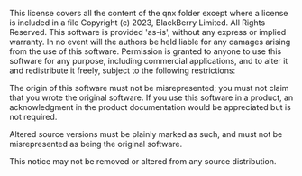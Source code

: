 This license covers all the content of the qnx folder except where a license is included in a file
Copyright (c) 2023, BlackBerry Limited. All Rights Reserved.
This software is provided 'as-is', without any express or implied
warranty. In no event will the authors be held liable for any
damages arising from the use of this software.
Permission is granted to anyone to use this software for any
purpose, including commercial applications, and to alter it and
redistribute it freely, subject to the following restrictions:


The origin of this software must not be misrepresented; you must
not claim that you wrote the original software. If you use this
software in a product, an acknowledgment in the product documentation
would be appreciated but is not required.


Altered source versions must be plainly marked as such, and
must not be misrepresented as being the original software.


This notice may not be removed or altered from any source
distribution.